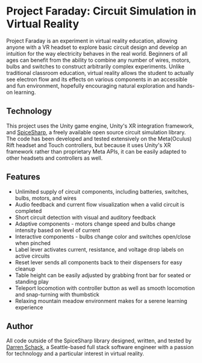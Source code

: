 <h1>Project Faraday: Circuit Simulation in Virtual Reality</h1>

Project Faraday is an experiment in virtual reality education, allowing anyone with a VR headset to explore basic circuit design and develop an intuition for the way electricity behaves in the real world. Beginners of all ages can benefit from the ability to combine any number of wires, motors, bulbs and switches to construct arbitrarily complex experiments. Unlike traditional classroom education, virtual reality allows the student to actually see electron flow and its effects on various components in an accessible and fun environment, hopefully encouraging natural exploration and hands-on learning.

<h2>Technology</h2>

This project uses the Unity game engine, Unity's XR integration framework, and <a href="https://spicesharp.github.io/SpiceSharp/index.html">SpiceSharp</a>, a freely available open source circuit simulation library. The code has been developed and tested extensively on the Meta(Oculus) Rift headset and Touch controllers, but because it uses Unity's XR framework rather than proprietary Meta APIs, it can be easily adapted to other headsets and controllers as well.

<h2>Features</h2>

<ul>
  <li>Unlimited supply of circuit components, including batteries, switches, bulbs, motors, and wires</li>
  <li>Audio feedback and current flow visualization when a valid circuit is completed</li>
  <li>Short circuit detection with visual and auditory feedback</li>
  <li>Adaptive components - motors change speed and bulbs change intensity based on level of current</li>
  <li>Interactive components - bulbs change color and switches open/close when pinched</li>
  <li>Label lever activates current, resistance, and voltage drop labels on active circuits</li>
  <li>Reset lever sends all components back to their dispensers for easy cleanup</li>
  <li>Table height can be easily adjusted by grabbing front bar for seated or standing play</li>
  <li>Teleport locomotion with controller button as well as smooth locomotion and snap-turning with thumbstick</li>
  <li>Relaxing mountain meadow environment makes for a serene learning experience</li>
</ul>
  
<h2>Author</h2>

All code outside of the SpiceSharp library designed, written, and tested by <a href="https://www.linkedin.com/in/dschack/">Darren Schack</a>, a Seattle-based full stack software engineer with a passion for technology and a particular interest in virtual reality.

